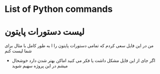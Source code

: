 # List of Python commands
# لیست دستورات پایتون
من در این فایل سعی کردم که تمامی دستورات پایتون را ا به طور کامل با مثال برای شما لیست کنم
- اگر جای از این فایل مشکل داشت یا فکر می کنید اماکن بهتر شدن دارد خوشحال میشم در این پروژه سهیم شوید 
